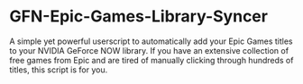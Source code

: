 # GFN-Epic-Games-Library-Syncer
A simple yet powerful userscript to automatically add your Epic Games titles to your NVIDIA GeForce NOW library. If you have an extensive collection of free games from Epic and are tired of manually clicking through hundreds of titles, this script is for you.
